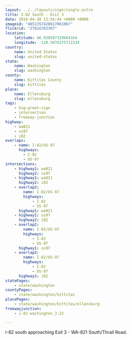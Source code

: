```yaml
---
layout: ../../layouts/sign/single.astro
title: I-82 South - Exit 3
date: 2018-04-30 13:54:44 +0000 +0000
imageid: "4851357428617061067"
flickrid: "27016783307"
location:
    latitude: 46.939587329664164
    longitude: -120.5076375712334
country:
    name: United States
    slug: united-states
state:
    name: Washington
    slug: washington
county:
    name: Kittitas County
    slug: kittitas
place:
    name: Ellensburg
    slug: ellensburg
tags:
    - big-green-sign
    - intersection
    - freeway-junction
highway:
    - wa821
    - us97
    - i82
overlaps:
    - name: I-82/US-97
      highways:
        - I-82
        - US-97
intersections:
    - highway1: wa821
      highway2: us97
    - highway1: wa821
      highway2: i82
    - overlap2:
        name: I-82/US-97
        highways:
            - I-82
            - US-97
      highway1: wa821
    - highway1: us97
      highway2: i82
    - overlap2:
        name: I-82/US-97
        highways:
            - I-82
            - US-97
      highway1: us97
    - overlap2:
        name: I-82/US-97
        highways:
            - I-82
            - US-97
      highway1: i82
statePages:
    - state/washington
countyPages:
    - state/washington/kittitas
placePages:
    - state/washington/kittitas/ellensburg
freewayjunction:
    - i-82-washington_3-22

---
```

I-82 south approaching Exit 3 - WA-821 South/Thrall Road.